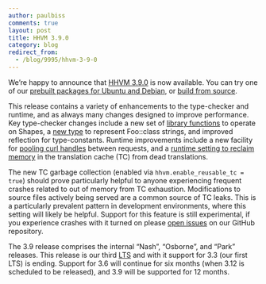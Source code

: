 ```yaml
---
author: paulbiss
comments: true
layout: post
title: HHVM 3.9.0
category: blog
redirect_from:
  - /blog/9995/hhvm-3-9-0
---
```


We’re happy to announce that [HHVM 3.9.0](https://github.com/facebook/hhvm/tree/HHVM-3.9.0) is now available. You can try one of our [prebuilt packages for Ubuntu and Debian](https://github.com/facebook/hhvm/wiki/Prebuilt-Packages-for-HHVM), or [build from source](https://github.com/facebook/hhvm/wiki/Building-and-Installing-HHVM).

<!--truncate-->

This release contains a variety of enhancements to the type-checker and runtime, and as always many changes designed to improve performance. Key type-checker changes include a new set of [library functions](https://github.com/facebook/hhvm/commit/a78c6694ea1eb39f384986aa54f5966b113337c9) to operate on Shapes, a [new type](https://github.com/facebook/hhvm/blob/8bf94511dca94489bbb2819e9a66bc926ac76ca8/hphp/hack/hhi/classname.hhi#L7) to represent Foo::class strings, and improved reflection for type-constants. Runtime improvements include a new facility for [pooling curl handles](https://github.com/facebook/hhvm/blob/cabdaa14fef494fabd7d1b415c2f41e1b97d4c71/hphp/runtime/ext/curl/ext_curl.php#L147) between requests, and a [runtime setting to reclaim memory](https://github.com/facebook/hhvm/commit/75632c113d3ba80104febfbec55fbdcd73f1669f) in the translation cache (TC) from dead translations.

The new TC garbage collection (enabled via `hhvm.enable_reusable_tc = true`) should prove particularly helpful to anyone experiencing frequent crashes related to out of memory from TC exhaustion. Modifications to source files actively being served are a common source of TC leaks. This is a particularly prevalent pattern in development environments, where this setting will likely be helpful. Support for this feature is still experimental, if you experience crashes with it turned on please [open issues](https://github.com/facebook/hhvm/issues) on our GitHub repository.

The 3.9 release comprises the internal “Nash”, “Osborne”, and “Park” releases. This release is our third [LTS](https://github.com/facebook/hhvm/wiki/Long-term-support-(LTS)) and with it support for 3.3 (our first LTS) is ending. Support for 3.6 will continue for six months (when 3.12 is scheduled to be released), and 3.9 will be supported for 12 months.

